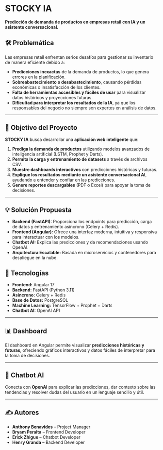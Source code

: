 # STOCKY IA

**Predicción de demanda de productos en empresas retail con IA y un asistente conversacional.**

## 🛠 Problemática  

Las empresas retail enfrentan serios desafíos para gestionar su inventario de manera eficiente debido a:  
- **Predicciones inexactas** de la demanda de productos, lo que genera errores en la planificación.  
- **Sobreabastecimiento o desabastecimiento**, causando pérdidas económicas o insatisfacción de los clientes.  
- **Falta de herramientas accesibles y fáciles de usar** para visualizar datos históricos y proyecciones futuras.  
- **Dificultad para interpretar los resultados de la IA**, ya que los responsables del negocio no siempre son expertos en análisis de datos.  

---

## 🎯 Objetivo del Proyecto  

**STOCKY IA** busca desarrollar una **aplicación web inteligente** que:  
1. **Prediga la demanda de productos** utilizando modelos avanzados de inteligencia artificial (LSTM, Prophet y Darts).  
2. **Permita la carga y entrenamiento de datasets** a través de archivos CSV.  
3. **Muestre dashboards interactivos** con predicciones históricas y futuras.  
4. **Explique los resultados mediante un asistente conversacional AI**, ayudando a entender y confiar en las predicciones.  
5. **Genere reportes descargables** (PDF o Excel) para apoyar la toma de decisiones.  

---

## 💡 Solución Propuesta  

- **Backend (FastAPI):** Proporciona los endpoints para predicción, carga de datos y entrenamiento asíncrono (Celery + Redis).  
- **Frontend (Angular):** Ofrece una interfaz moderna, intuitiva y responsiva para interactuar con los modelos.  
- **Chatbot AI:** Explica las predicciones y da recomendaciones usando OpenAI.  
- **Arquitectura Escalable:** Basada en microservicios y contenedores para despliegue en la nube.  


## 🚀 Tecnologías
- **Frontend:** Angular 17
- **Backend:** FastAPI (Python 3.11)
- **Asíncrono:** Celery + Redis
- **Base de Datos:** PostgreSQL
- **Machine Learning:** TensorFlow + Prophet + Darts
- **Chatbot AI:** OpenAI API

---

## 📊 Dashboard  
El dashboard en Angular permite visualizar **predicciones históricas y futuras**, ofreciendo gráficos interactivos y datos fáciles de interpretar para la toma de decisiones.

---

## 🤖 Chatbot AI  
Conecta con **OpenAI** para explicar las predicciones, dar contexto sobre las tendencias y resolver dudas del usuario en un lenguaje sencillo y útil.

---

## ✍️ Autores  
- **Anthony Benavides** – Project Manager  
- **Bryam Peralta** – Frontend Developer  
- **Erick Zhigue** – Chatbot Developer  
- **Henry Granda** – Backend Developer  


